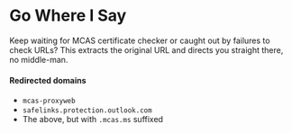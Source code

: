 # Go Where I Say

Keep waiting for MCAS certificate checker or caught out by failures to check URLs? This extracts the original URL and directs you straight there, no middle-man.

#### Redirected domains

- `mcas-proxyweb`
- `safelinks.protection.outlook.com`
- The above, but with `.mcas.ms` suffixed
